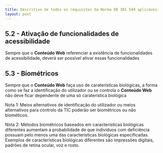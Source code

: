 ```yaml
---
title: Descritivo de todos os requisitos da Norma EN 301 549 aplicáveis à Diretiva de Acessibilidade Web
layout: post
---
```


## 5.2 - Ativação de funcionalidades de acessibilidade

Sempre que o **Conteúdo Web** referenciar a existência de funcionalidades de acessibilidade, deverá ser possível ativar essas funcionalidades

## 5.3 - Biométricos

Sempre que o **Conteúdo Web** faça uso de caraterísticas biológicas, a forma como se faz a identificação do utilizador ou se controla o **Conteúdo Web** não deve ficar dependente de uma só caraterística biológica

Nota 1: Meios alternativos de identificação do utilizador ou meios alternativos para controlo da TIC poderão ser biométricos ou não biométicos.

Nota 2: Métodos biométricos baseados em características biológicas diferentes aumentam a probabilidade de que indivíduos com deficiência possuam pelo menos uma das características biológicas especificadas. Exemplos de características biológicas diferentes são impressões digitais, padrões de retina ocular, voz e rosto.





